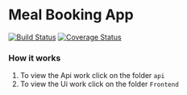 # Meal Booking App
[![Build Status](https://travis-ci.org/Nelson-Chinedu/Meal-Booking-App-ADC.svg?branch=develop)](https://travis-ci.org/Nelson-Chinedu/Meal-Booking-App-ADC) [![Coverage Status](https://coveralls.io/repos/github/Nelson-Chinedu/Meal-Booking-App-ADC/badge.svg?branch=develop)](https://coveralls.io/github/Nelson-Chinedu/Meal-Booking-App-ADC?branch=develop)

### How it works
1. To view the Api work click on the folder ``` api ```
2. To view the Ui work click on the folder ``` Frontend ```
